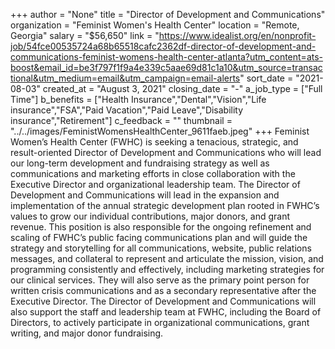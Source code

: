 +++
author = "None"
title = "Director of Development and Communications"
organization = "Feminist Women's Health Center"
location = "Remote, Georgia"
salary = "$56,650"
link = "https://www.idealist.org/en/nonprofit-job/54fce00535724a68b65518cafc2362df-director-of-development-and-communications-feminist-womens-health-center-atlanta?utm_content=ats-boost&email_id=be3f797f1f9a4e339c5aae69d81c1a10&utm_source=transactional&utm_medium=email&utm_campaign=email-alerts"
sort_date = "2021-08-03"
created_at = "August 3, 2021"
closing_date = "-"
a_job_type = ["Full Time"]
b_benefits = ["Health Insurance","Dental","Vision","Life insurance","FSA","Paid Vacation","Paid Leave","Disability insurance","Retirement"]
c_feedback = ""
thumbnail = "../../images/FeministWomensHealthCenter_9611faeb.jpeg"
+++
Feminist Women’s Health Center (FWHC) is seeking a tenacious, strategic, and result-oriented Director of Development and Communications who will lead our long-term development and fundraising strategy as well as communications and marketing efforts in close collaboration with the Executive Director and organizational leadership team. The Director of Development and Communications will lead in the expansion and implementation of the annual strategic development plan rooted in FWHC’s values to grow our individual contributions, major donors, and grant revenue. This position is also responsible for the ongoing refinement and scaling of FWHC’s public facing communications plan and will guide the strategy and storytelling for all communications, website, public relations messages, and collateral to represent and articulate the mission, vision, and programming consistently and effectively, including marketing strategies for our clinical services. They will also serve as the primary point person for written crisis communications and as a secondary representative after the Executive Director. The Director of Development and Communications will also support the staff and leadership team at FWHC, including the Board of Directors, to actively participate in organizational communications, grant writing, and major donor fundraising. 

